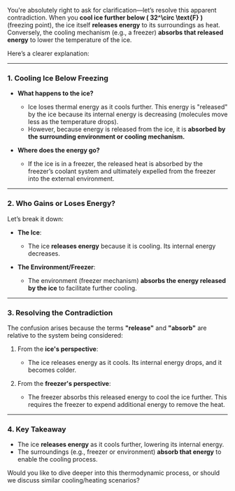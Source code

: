 You're absolutely right to ask for clarification—let’s resolve this apparent contradiction. When you **cool ice further below \( 32^\circ \text{F} \)** (freezing point), the ice itself **releases energy** to its surroundings as heat. Conversely, the cooling mechanism (e.g., a freezer) **absorbs that released energy** to lower the temperature of the ice.

Here’s a clearer explanation:

---

### **1. Cooling Ice Below Freezing**
- **What happens to the ice?**
  - Ice loses thermal energy as it cools further. This energy is "released" by the ice because its internal energy is decreasing (molecules move less as the temperature drops).
  - However, because energy is released from the ice, it is **absorbed by the surrounding environment or cooling mechanism.**

- **Where does the energy go?**
  - If the ice is in a freezer, the released heat is absorbed by the freezer’s coolant system and ultimately expelled from the freezer into the external environment.

---

### **2. Who Gains or Loses Energy?**
Let’s break it down:

- **The Ice**:
  - The ice **releases energy** because it is cooling. Its internal energy decreases.
  
- **The Environment/Freezer**:
  - The environment (freezer mechanism) **absorbs the energy released by the ice** to facilitate further cooling.

---

### **3. Resolving the Contradiction**
The confusion arises because the terms **"release"** and **"absorb"** are relative to the system being considered:

1. From the **ice's perspective**:
   - The ice releases energy as it cools. Its internal energy drops, and it becomes colder.

2. From the **freezer's perspective**:
   - The freezer absorbs this released energy to cool the ice further. This requires the freezer to expend additional energy to remove the heat.

---

### **4. Key Takeaway**
- The ice **releases energy** as it cools further, lowering its internal energy.
- The surroundings (e.g., freezer or environment) **absorb that energy** to enable the cooling process.

Would you like to dive deeper into this thermodynamic process, or should we discuss similar cooling/heating scenarios?

